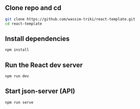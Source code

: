 ## Clone repo and cd

```bash
git clone https://github.com/wassim-triki/react-template.git
cd react-template
```

## Install dependencies

```bash
npm install
```

## Run the React dev server

```bash
npm run dev
```

## Start json-server (API)

```bash
npm run serve
```
